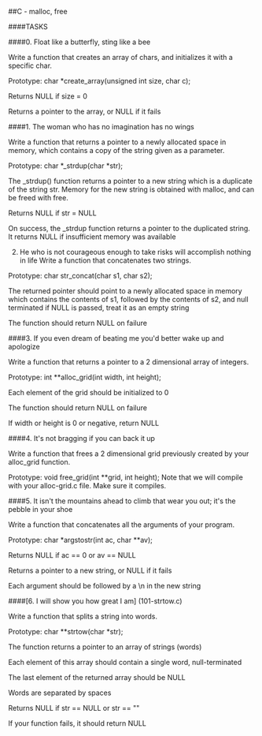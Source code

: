 ##C - malloc, free

####TASKS

####0. Float like a butterfly, sting like a bee

Write a function that creates an array of chars, and initializes it with a specific char.

Prototype: char *create_array(unsigned int size, char c);

Returns NULL if size = 0

Returns a pointer to the array, or NULL if it fails

####1. The woman who has no imagination has no wings

Write a function that returns a pointer to a newly allocated space in memory, which contains a copy of the string given as a parameter.

Prototype: char *_strdup(char *str);

The _strdup() function returns a pointer to a new string which is a duplicate of the string str. Memory for the new string is obtained with malloc, and can be freed with free.

Returns NULL if str = NULL

On success, the _strdup function returns a pointer to the duplicated string. It returns NULL if insufficient memory was available

2. He who is not courageous enough to take risks will accomplish nothing in life
Write a function that concatenates two strings.

Prototype: char str_concat(char s1, char s2);

The returned pointer should point to a newly allocated space in memory which contains the contents of s1, followed by the contents of s2, and null terminated if NULL is passed, treat it as an empty string

The function should return NULL on failure

####3. If you even dream of beating me you'd better wake up and apologize

Write a function that returns a pointer to a 2 dimensional array of integers.

Prototype: int **alloc_grid(int width, int height);

Each element of the grid should be initialized to 0

The function should return NULL on failure

If width or height is 0 or negative, return NULL

####4. It's not bragging if you can back it up

Write a function that frees a 2 dimensional grid previously created by your alloc_grid function.

Prototype: void free_grid(int **grid, int height); Note that we will compile with your alloc-grid.c file. Make sure it compiles.

####5. It isn't the mountains ahead to climb that wear you out; it's the pebble in your shoe

Write a function that concatenates all the arguments of your program.

Prototype: char *argstostr(int ac, char **av);

Returns NULL if ac == 0 or av == NULL

Returns a pointer to a new string, or NULL if it fails

Each argument should be followed by a \n in the new string

####[6. I will show you how great I am] (101-strtow.c)

Write a function that splits a string into words.

Prototype: char **strtow(char *str);

The function returns a pointer to an array of strings (words)

Each element of this array should contain a single word, null-terminated

The last element of the returned array should be NULL

Words are separated by spaces

Returns NULL if str == NULL or str == ""

If your function fails, it should return NULL
